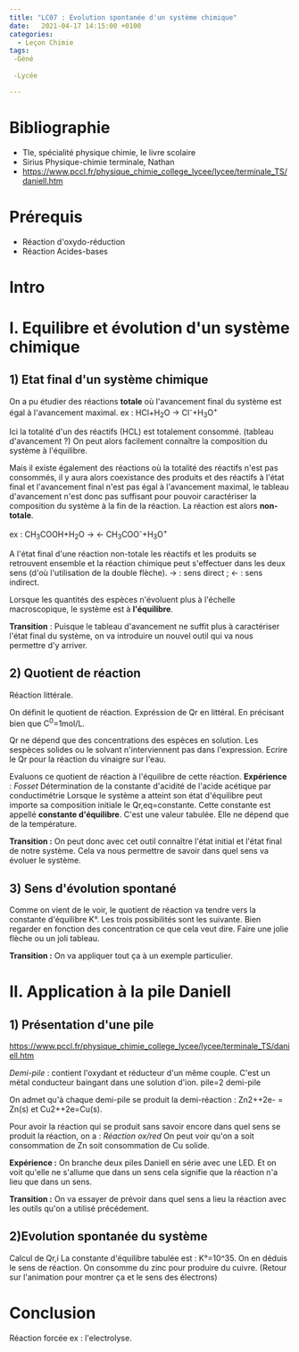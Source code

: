 ```yaml
---
title: "LC07 : Evolution spontanée d'un système chimique"
date:   2021-04-17 14:15:00 +0100
categories:
  - Leçon Chimie
tags:
 -Géné
 
 -Lycée

---
```

# Bibliographie 
- Tle, spécialité physique chimie, le livre scolaire
- Sirius Physique-chimie terminale, Nathan
- https://www.pccl.fr/physique_chimie_college_lycee/lycee/terminale_TS/daniell.htm

# Prérequis
- Réaction d'oxydo-réduction
- Réaction Acides-bases

# Intro

# I. Equilibre et évolution d'un système chimique

## 1) Etat final d'un système chimique
On a pu étudier des réactions **totale** où l'avancement final du système est égal à l'avancement maximal.
ex : HCl+H<sub>2</sub>O -> Cl<sup>-</sup>+H<sub>3</sub>O<sup>+</sup>

Ici la totalité d'un des réactifs (HCL) est totalement consommé.
(tableau d'avancement ?) On peut alors facilement connaître la composition du système à l'équilibre.

Mais il existe également des réactions où la totalité des réactifs n'est pas consommés, il y aura alors coexistance des produits et des réactifs à l'état final et l'avancement final n'est pas égal à l'avancement maximal, le tableau d'avancement n'est donc pas suffisant pour pouvoir caractériser la composition du système à la fin de la réaction. La réaction est alors **non-totale**. 

ex : CH<sub>3</sub>COOH+H<sub>2</sub>O -> <- CH<sub>3</sub>COO<sup>-</sup>+H<sub>3</sub>O<sup>+</sup>

A l'état final d'une réaction non-totale les réactifs et les produits se retrouvent ensemble et la réaction chimique peut s'effectuer dans les deux sens (d'où l'utilisation de la double flèche). -> : sens direct ; <- : sens indirect.

Lorsque les quantités des espèces n'évoluent plus à l'échelle macroscopique, le système est à **l'équilibre**.

**Transition** : Puisque le tableau d'avancement ne suffit plus à caractériser l'état final du système, on va introduire un nouvel outil qui va nous permettre d'y arriver.

## 2) Quotient de réaction
Réaction littérale.

On définit le quotient de réaction. 
Expréssion de Qr en littéral. En précisant bien que C<sup>0</sup>=1mol/L.

Qr ne dépend que des concentrations des espèces en solution. Les sespèces solides ou le solvant n'interviennent pas dans l'expression.
Ecrire le Qr pour la réaction du vinaigre sur l'eau.

Evaluons ce quotient de réaction à l'équilibre de cette réaction.
**Expérience** : *Fosset* Détermination de la constante d'acidité de l'acide acétique par conductimétrie
Lorsque le système a atteint son état d'équilibre peut importe sa composition initiale le Qr,eq=constante. Cette constante est appellé **constante d'équilibre**. C'est une valeur tabulée. Elle ne dépend que de la température.

**Transition :** On peut donc avec cet outil connaître l'état initial et l'état final de notre système. Cela va nous permettre de savoir dans quel sens va évoluer le système.
## 3) Sens d'évolution spontané
Comme on vient de le voir, le quotient de réaction va tendre vers la constante d'équilibre K°. Les trois possibilités sont les suivante. Bien regarder en fonction des concentration ce que cela veut dire. 
Faire une jolie flèche ou un joli tableau.

**Transition :** On va appliquer tout ça à un exemple particulier.
# II. Application à la pile Daniell
## 1) Présentation d'une pile
https://www.pccl.fr/physique_chimie_college_lycee/lycee/terminale_TS/daniell.htm

*Demi-pile* : contient l'oxydant et réducteur d'un même couple. C'est un métal conducteur baingant dans une solution d'ion.
pile=2 demi-pile

On admet qu'à chaque demi-pile se produit la demi-réaction : Zn2++2e- = Zn(s) et Cu2++2e=Cu(s).

Pour avoir la réaction qui se produit sans savoir encore dans quel sens se produit la réaction, on a  : 
*Réaction ox/red*
On peut voir qu'on a soit consommation de Zn soit consommation de Cu solide. 

**Expérience :** On branche deux piles Daniell en série avec une LED. Et on voit qu'elle ne s'allume que dans un sens cela signifie que la réaction n'a lieu que dans un sens.

**Transition :** On va essayer de prévoir dans quel sens a lieu la réaction avec les outils qu'on a utilisé précédement.
## 2)Evolution spontanée du système
Calcul de Qr,i
La constante d'équilibre tabulée est : K°=10^35.
On en déduis le sens de réaction.
On consomme du zinc pour produire du cuivre.
(Retour sur l'animation pour montrer ça et le sens des électrons)

# Conclusion

Réaction forcée ex : l'electrolyse.
